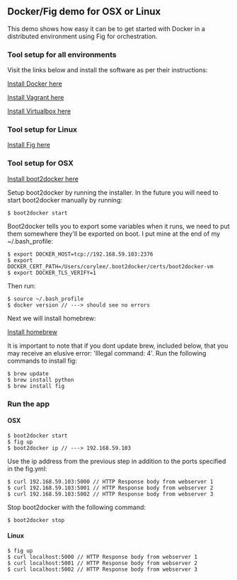 ## Docker/Fig demo for OSX or Linux

This demo shows how easy it can be to get started with Docker 
in a distributed environment using Fig for orchestration.  

### Tool setup for all environments

Visit the links below and install the software as per their instructions:

[Install Docker here](https://docs.docker.com/installation/mac/)

[Install Vagrant here](http://www.vagrantup.com/downloads.html)

[Install Virtualbox here](https://www.virtualbox.org/wiki/Downloads)


### Tool setup for Linux
[Install Fig here](http://www.fig.sh/)


### Tool setup for OSX
[Install boot2docker here](http://boot2docker.io/)

Setup boot2docker by running the installer.
In the future you will need to start boot2docker manually by running:

`$ boot2docker start`

Boot2docker tells you to export some variables when it runs, 
we need to put them somewhere they'll be exported on boot.
I put mine at the end of my ~/.bash_profile:

	$ export DOCKER_HOST=tcp://192.168.59.103:2376
	$ export DOCKER_CERT_PATH=/Users/corylee/.boot2docker/certs/boot2docker-vm
	$ export DOCKER_TLS_VERIFY=1
  
Then run:

	$ source ~/.bash_profile
	$ docker version // ---> should see no errors

Next we will install homebrew:

[Install homebrew](http://brew.sh/)


It is important to note that if you dont update brew, included below, that you may receive an elusive error: 'Illegal command: 4'.  Run the following commands to install fig:

	$ brew update 
	$ brew install python
	$ brew install fig


### Run the app
#### OSX

	$ boot2docker start
	$ fig up
	$ boot2docker ip // ---> 192.168.59.103

Use the ip address from the previous step in addition to the ports specified in the fig.yml:

	$ curl 192.168.59.103:5000 // HTTP Response body from webserver 1
	$ curl 192.168.59.103:5001 // HTTP Response body from webserver 2
	$ curl 192.168.59.103:5002 // HTTP Response body from webserver 3

Stop boot2docker with the following command:

`$ boot2docker stop`


#### Linux
	$ fig up
	$ curl localhost:5000 // HTTP Response body from webserver 1
	$ curl localhost:5001 // HTTP Response body from webserver 2
	$ curl localhost:5002 // HTTP Response body from webserver 3